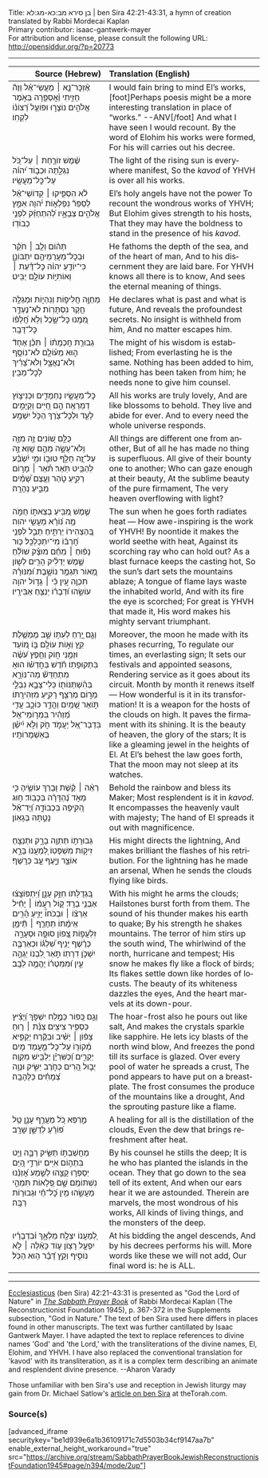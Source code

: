 <html>
<head></head>
<body>
Title: בן סירא מב:כא-מג:לא | ben Sira 42:21-43:31, a hymn of creation translated by Rabbi Mordecai Kaplan<br />
Primary contributor: isaac-gantwerk-mayer<br />
For attribution and license, please consult the following URL: <a href="http://opensiddur.org/?p=20773">http://opensiddur.org/?p=20773</a>
<p />
<hr />

<table style="margin-left: auto;margin-right: auto;" class="draggable">
<thead><tr><th id="x" style="text-align: right;">Source (Hebrew)</th><th style="text-align: left;">Translation (English)</th></tr></thead>
<tbody>
<tr><td style="vertical-align:top;">
<div class="liturgy" lang="he">
אֶ֨זְכׇּר־נָ֤א ׀ מַעֲשֵׂי־אֵ֗ל 
וְזֶה֘ חָזִ֢יתִי וַ֫אֲסַפֵּ֖רָה 
בְּאֹ֣מֶר אֱלֹהִ֣ים נוֹצָר֑וּ 
וּפוֹעֵ֥ל רְ֝צוֹנ֗וֹ לִקְחֽוֹ׃
</span></div></td>
 
<td style="vertical-align:top;">
<div class="english" lang="en">
I would fain bring to mind El’s works,[foot]Perhaps poesis might be a more interesting translation in place of “works.” --ANV[/foot]
And what I have seen I would recount.
By the word of Elohim his works were formed,
For his will carries out his decree.
</div></td></tr>


<tr><td style="vertical-align:top;">
<div class="liturgy" lang="he">
שֶׁ֨מֶשׁ זוֹרַ֤חַת ׀ עַל־כֹּ֭ל נִגְלָ֑תָה 
וּכְב֣וֹד י֝הו֗ה עַל־כׇּל־מַעֲשָֽׂיו׃
</span></div></td>
 
<td style="vertical-align:top;">
<div class="english" lang="en">
The light of the rising sun is everywhere manifest,
So the <em>kavod</em> of YHVH is over all his works.
</div></td></tr>


<tr><td style="vertical-align:top;">
<div class="liturgy" lang="he">
לֹ֨א הִסְפִּ֤יקוּ ׀ קְדוֹשֵׁי־אֵ֗ל 
לְסַפֵּר֘ נִפְלְא֢וֹת י֫הו֖ה 
אִמֵּ֣ץ אֱלֹהִ֣ים צְבָאָ֑יו 
לְ֝הִתְחַזֵּ֗ק לִפְנֵ֥י כְבוֹדֽוֹ׃
</span></div></td>
 
<td style="vertical-align:top;">
<div class="english" lang="en">
El’s holy angels have not the power
To recount the wondrous works of YHVH;
But Elohim gives strength to his hosts,
That they may have the boldness to stand in the presence of his <em>kavod</em>.
</div></td></tr>


<tr><td style="vertical-align:top;">
<div class="liturgy" lang="he">
תְּה֨וֹם וְלֵ֤ב ׀ חֹקֵ֗ר 
וּבְכׇל־מַעֲרֻמֵּיהֶ֣ם יִתְבּוֹנֵ֑ן 
כִּי־יוֹדֵ֤עַ יהו֨ה כׇּל־דָּ֗עַת ׀ 
וְאוֹתִיּ֣וֹת עוֹלָ֣ם יַבִּֽיט׃
</span></div></td>
 
<td style="vertical-align:top;">
<div class="english" lang="en">
He fathoms the depth of the sea, and of the heart of man,
And to his discernment they are laid bare.
For YHVH knows all there is to know,
And sees the eternal meaning of things.
</div></td></tr>


<tr><td style="vertical-align:top;">
<div class="liturgy" lang="he">
מְחַוֶּ֣ה חֲלִיפ֣וֹת וְנִהְי֑וֹת 
וּמְגַלֶּ֣ה חֵ֖קֶר נִסְתָּרֽוֹת׃
לֹא־נֶעְדַּ֣ר מִ֭מֶּֽנוּ כׇּל־שָׂ֑כֶל 
וְלֹ֥א חֲ֝לָפ֗וֹ כׇּל־דָּבָֽר׃
</span></div></td>
 
<td style="vertical-align:top;">
<div class="english" lang="en">
He declares what is past and what is future,
And reveals the profoundest secrets.
No insight is withheld from him,
And no matter escapes him.
</div></td></tr>


<tr><td style="vertical-align:top;">
<div class="liturgy" lang="he">
גְבוּרַ֤ת חׇכְמָת֨וֹ ׀ תִּכֵּ֗ן אֶחָד֘ 
ה֢וּא מֵע֫וֹלָ֖ם 
לֹא־נוֹסָ֥ף 
וְלֹא־נֶאֱצָ֑ל 
וְלֹא־צָ֝רִ֗יךְ לְכׇל־מֵבִֽין׃
</span></div></td>
 
<td style="vertical-align:top;">
<div class="english" lang="en">
The might of his wisdom is established;
From everlasting he is the same.
Nothing has been added to him, 
nothing has been taken from him;
he needs none to give him counsel.
</div></td></tr>


<tr><td style="vertical-align:top;">
<div class="liturgy" lang="he">
כׇּל־מַעֲשָׂ֣יו נֶחְמָדִ֑ים 
וּכְנִיצ֣וֹץ דְמַרְאֶֽה׃
הֵ֣ם חַ֭יִּים וְקַיָּמִ֣ים לָעַ֑ד 
וּלְכׇל־צֹ֖רֶךְ הַכֹּ֣ל יִשְׁמָֽע׃
</span></div></td>
 
<td style="vertical-align:top;">
<div class="english" lang="en">
All his works are truly lovely,
And are like blossoms to behold.
They live and abide for ever.
And to every need the whole universe responds.
</div></td></tr>


<tr><td style="vertical-align:top;">
<div class="liturgy" lang="he">
כֻּלָּ֣ם שׁ֭וֹנִים זֶ֣ה מִזֶּ֑ה 
וְלֹא־עָשָׂ֣ה מֵהֶ֣ם שָֽׁוְא׃
זֶ֣ה עַל־זֶ֭ה חָלַ֣ף טוּב֑וֹ 
וּמִ֥י יִ֝שְׂבַּ֗ע לְהַבִּ֥יט תֹּֽאַר׃
תֹּ֡אַר ׀ מָר֣וֹם רְקִ֣יעַ טֹ֑הַר 
וְעֶ֥צֶם שָׁ֝מַ֗יִם מַבִּ֣יעַ נְהָרָֽה׃
</span></div></td>
 
<td style="vertical-align:top;">
<div class="english" lang="en">
All things are different one from another,
But of all he has made no thing is superfluous.
All give of their bounty one to another;
Who can gaze enough at their beauty,
At the sublime beauty of the pure firmament,
The very heaven overflowing with light?
</div></td></tr>


<tr><td style="vertical-align:top;">
<div class="liturgy" lang="he">
שֶׁ֣מֶשׁ מַ֭בִּֽיעַ בְצֵאת֣וֹ חֻמֹּ֑ה 
מַ֥ה נּ֝וֹרָ֗א מַעֲשֵׂ֥י יהוֽה׃
בְּ֭הַצְהִירוֹ יַרְתִּ֣יחַ תֵּבֵ֑ל 
לִפְנֵ֥י חׇ֝רְבּ֗וֹ מִי־יִתְכַּלְכֵּֽל׃
כּ֤וּר נָפ֨וּחַ ׀ מֵחֵ֬ם מוּצָ֗ק 
שׁוֹלֵ֘חַ שֶׁ֢מֶשׁ יַדְלִ֫יק הָרִ֖ים 
לְש֣וֹן מָ֭אוֹר תִּגְמַ֣ר נוֹשָׁ֑בֶת 
וּ֝מִנּוּרָ֗הּ תִּכְוֶ֥ה עָֽיִן׃
כִּ֗י ׀ גָד֣וֹל יהו֣ה עוֹשֵׂ֑הוּ 
וּ֝דְבָר֗וֹ יְנַצֵּ֥חַ אַבִּירָֽיו׃
</span></div></td>
 
<td style="vertical-align:top;">
<div class="english" lang="en">
The sun when he goes forth radiates heat —
How awe-inspiring is the work of YHVH!
By noontide it makes the world seethe with heat,
Against its scorching ray who can hold out?
As a blast furnace keeps the casting hot,
So the sun’s dart sets the mountains ablaze;
A tongue of flame lays waste the inhabited world,
And with its fire the eye is scorched;
For great is YHVH that made it,
His word makes his mighty servant triumphant.
</div></td></tr>


<tr><td style="vertical-align:top;">
<div class="liturgy" lang="he">
וְגַ֣ם יָ֭רֵחַ לְעִתּ֥וֹ שָׁ֑ב 
מֶמְשֶׁ֥לֶת קֵ֖ץ וְא֣וֹת עוֹלָֽם׃
בּ֣וֹ מ֭וֹעֵד וּזְמַ֣נֵּי ח֑וֹק 
וְחֵ֥פֶץ עֹ֝שֶׂ֗ה בִּתְקוּפָתֽוֹ׃
חֹ֬דֶשׁ בְּחׇדְשׁ֗וֹ הוּא֥ מִתְחַדֵּשׁ֘ 
מַה־נּוֹרָ֢א בְּהִ֫שְׁתַּנּוֹת֖וֹ 
כְּלִי־צָבָ֣א נִבְלֵ֣י מָר֑וֹם 
מְרַצֵּ֖ף רָקִ֣יעַ מִזְּהִירָֽתוֹ׃
תּ֣וֹאַר שָׁ֭מַֽיִם וַהֲדַ֣ר כּוֹכָ֑ב 
עֲדִ֥י מַ֝זְהִ֗יר בִּמְר֣וֹמֵי־אֵֽל׃
בִּדְבַר־אֵ֭ל יַעֲמֹ֣ד חֹ֑ק 
וְלֹ֣א יִ֝ישַׁ֗ן בְּאַשְׁמֻרוֹתָֽיו׃
</span></div></td>
 
<td style="vertical-align:top;">
<div class="english" lang="en">
Moreover, the moon he made with its phases recurring,
To regulate our times, an everlasting sign;
It sets our festivals and appointed seasons,
Rendering service as it goes about its circuit.
Month by month it renews itself —
How wonderful is it in its transformation!
It is a weapon for the hosts of the clouds on high.
It paves the firmament with its shining.
It is the beauty of heaven, the glory of the stars;
It is like a gleaming jewel in the heights of El.
At El’s behest the law goes forth,
That the moon may not sleep at its watches.
</div></td></tr>


<tr><td style="vertical-align:top;">
<div class="liturgy" lang="he">
רְאֵ֨ה ׀ קֶ֗שֶׁת וּ֭בָרֵךְ עוֹשֶׂ֑יהָ 
כִּ֣י מְאֹ֣ד נֶ֝הְדָּרָ֗ה בְּכָבֽוֹד׃
ח֣וּג הִ֭קִּֽיפָה בִּכְבוֹדָ֑הּ 
וְ֝יָד־אֵ֗ל נָטַ֣תָּהּ בְּגָאֽוֹן׃
</span></div></td>
 
<td style="vertical-align:top;">
<div class="english" lang="en">
Behold the rainbow and bless its Maker;
Most resplendent is it in <em>kavod</em>.
It encompasses the heavenly vault with majesty;
The hand of El spreads it out with magnificence.
</div></td></tr>


<tr><td style="vertical-align:top;">
<div class="liturgy" lang="he">
גְּבוּרָת֣וֹ תַּתְוֶ֥ה בָרָ֑ק 
וּתְנַצֵּ֖חַ זִיק֣וֹת מִשְׁפָּטֽוֹ׃
לְ֭מַעֲנוֹ בָּרָ֣א אוֹצָ֑ר 
וַיָ֣עֶף עָ֣ב כְּרָֽשֶׁף׃
</span></div></td>
 
<td style="vertical-align:top;">
<div class="english" lang="en">
His might directs the lightning,
And makes brilliant the flashes of his retribution.
For the lightning has he made an arsenal,
When he sends the clouds flying like birds.
</div></td></tr>


<tr><td style="vertical-align:top;">
<div class="liturgy" lang="he">
בִּ֭גְדֻלָּתוֹ חִזֵּ֣ק עָנָ֑ן 
וַ֝יִּתְפּוֹצֲצ֗וּ אַבְנֵ֥י בָרָֽד׃
ק֤וֹל רַעֲמ֨וֹ ׀ יָחִ֬יל אַרְצ֗וֹ ׀ 
וּבְכֹחוֹ֘ יָזִ֢יעַ הָ֫רִ֖ים 
אֵימָ֨תוֹ תְּחָרֵ֤ף ׀ תֵּ֘ימָ֥ן 
זִלְעֲפ֣וֹת צָ֭פוֹן סוּפָ֣ה וּסְעָרָ֑ה 
כְּרֶ֗שֶׁף יָנִ֥יף שִׁ֝לְגּ֗וֹ 
וּכְאַרְבֶּ֣ה יִשְׁכֹּ֣ן דִרָתֽוֹ׃
תֹּ֣אַר לִ֭בְנוֹ יַגְהֶ֣ה עַ֑יִן 
וּ֝מִמִּטְר֗וֹ יֶהֱמֶ֥ה לֵבָֽב׃
</span></div></td>
 
<td style="vertical-align:top;">
<div class="english" lang="en">
With his might he arms the clouds;
Hailstones burst forth from them.
The sound of his thunder makes his earth to quake;
By his strength he shakes mountains.
The terror of him stirs up the south wind,
The whirlwind of the north, hurricane and tempest;
His snow he makes fly like a flock of birds;
Its flakes settle down like hordes of locusts.
The beauty of its whiteness dazzles the eyes,
And the heart marvels at its down-pour.
</div></td></tr>


<tr><td style="vertical-align:top;">
<div class="liturgy" lang="he">
וְגַ֣ם כְּ֭פוֹר כְּמֶ֣לַח יִשְׁפֹּ֑ךְ 
וְ֝יָצִ֗יץ כְּסַפִּ֥יר צִיצִֽים׃
צִנַּ֡ת ׀ ר֤וּחַ צָפ֨וֹן ׀ יַשִּׁ֗יב 
וּבְקֶ֘רַח יַקְפִּ֢יא מְ֫קוֹר֖וֹ 
עַל־כׇּל־מַ֣עֲמַד מ֣יִם יַקְרִ֑ים 
וְ֝כַשִּׁרְיָ֗ן יַלְבִּ֥ישׁ מִקְוֶֽה׃
יְב֣וּל הָ֭רִים כְּחֹ֣רֶב יַשִּׂ֑יק 
וּנְוֵ֥ה צְ֝מָחִ֗ים כַּלֶּהָבָֽה׃
</span></div></td>
 
<td style="vertical-align:top;">
<div class="english" lang="en">
The hoar-frost also he pours out like salt,
And makes the crystals sparkle like sapphire.
He lets icy blasts of the north wind blow,
And freezes the pond till its surface is glazed.
Over every pool of water he spreads a crust,
The pond appears to have put on a breastplate.
The frost consumes the produce of the mountains like a drought,
And the sprouting pasture like a flame.
</div></td></tr>


<tr><td style="vertical-align:top;">
<div class="liturgy" lang="he">
מַ֣רְפֵּא כֹ֭ל מַעֲרַ֣ף עָנָ֑ן 
טַ֥ל פּ֝וֹרֵ֗עַ לְדַשֵּׁ֣ן שָׁרָֽב׃
</span></div></td>
 
<td style="vertical-align:top;">
<div class="english" lang="en">
A healing for all is the distillation of the clouds,
Even the dew that brings refreshment after heat.
</div></td></tr>


<tr><td style="vertical-align:top;">
<div class="liturgy" lang="he">
מַחֲשַׁבְתּ֣וֹ תַּשִּׂ֣יק רַבָּ֑ה 
וַיֵּ֖ט בִּתְה֣וֹם אִיִּֽים׃
יוֹרְדֵ֣י הַ֭יָּם יְסַפְּר֣וּ קָצֵ֑הוּ 
לְשֵׁ֣מַע אׇ֝זְנֵ֗נוּ נִשְׁתּוֹמֵֽם׃
שָׁ֣ם פְּ֭לָאוֹת תִּמְהֵ֣י מַעֲשֵׂ֑הוּ 
מִ֥ין כׇּ֝ל־חַ֗י וּגְבוּר֥וֹת רַבָּֽה׃
</span></div></td>
 
<td style="vertical-align:top;">
<div class="english" lang="en">
By his counsel he stills the deep;
It is he who has planted the islands in the ocean.
They that go down to the sea tell of its extent,
And when our ears hear it we are astounded.
Therein are marvels, the most wondrous of his works,
All kinds of living things, and the monsters of the deep.
</div></td></tr>


<tr><td style="vertical-align:top;">
<div class="liturgy" lang="he">
לְ֭מַעֲנוֹ יִצְלַ֣ח מַלְאָ֑ךְ 
וּ֜בִדְבָרָ֗יו יִפְעַ֣ל רָצֽוֹן׃
ע֤וֹד כָּאֵ֨לֶּה ׀ לֹ֣א נוֹסִ֑יף 
וְקֵ֥ץ דָּ֝בָ֗ר ה֥וּא הַכֹּֽל׃
</span></div></td>
 
<td style="vertical-align:top;">
<div class="english" lang="en">
At his bidding the angel descends,
And by his decrees performs his will.
More words like these we will not add,
Our final word is: he is ALL.
</div></td></tr>
</tbody></table>

<hr />

<a href="https://en.wikipedia.org/wiki/Sirach">Ecclesiasticus</a> (ben Sira) 42:21-43:31 is presented as "God the Lord of Nature" in <em><a href="https://opensiddur.org/compilations/siddurim/sabbath-prayer-book-by-mordecai-kaplan-1945/">The Sabbath Prayer Book</a></em> of Rabbi Mordecai Kaplan (The Reconstructionist Foundation 1945), p. 367-372 in the Supplements subsection, "God in Nature." The text of ben Sira used here differs in places found in other manuscripts. The text was further cantillated by Isaac Gantwerk Mayer. I have adapted the text to replace references to divine names 'God' and 'the Lord,' with the transliterations of the divine names, El, Elohim, and YHVH. I have also replaced the conventional translation for 'kavod' with its transliteration, as it is a complex term describing an animate and resplendent divine presence. --Aharon Varady

Those unfamiliar with ben Sira's use and reception in Jewish liturgy may gain from Dr. Michael Satlow's <a href="https://thetorah.com/the-wisdom-of-ben-sira-how-jewish/">article on ben Sira</a> at theTorah.com.

<h3>Source(s)</h3>

[advanced_iframe securitykey="be1d939e6a1b36109171c7d5503b34cf9147aa7b" enable_external_height_workaround="true" src="https://archive.org/stream/SabbathPrayerBookJewishReconstructionistFoundation1945#page/n394/mode/2up"]
</body>
</html>